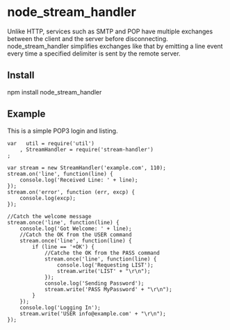 node_stream_handler
===================

Unlike HTTP, services such as SMTP and POP have multiple exchanges between the 
client and the server before disconnecting. node_stream_handler simplifies
exchanges like that by emitting a line event every time a specified delimiter 
is sent by the remote server.

Install
-------

npm install node_stream_handler

Example
-------

This is a simple POP3 login and listing.

    var   util = require('util')
        , StreamHandler = require('stream-handler')
    ;
     
    var stream = new StreamHandler('example.com', 110);
    stream.on('line', function(line) {
        console.log('Received Line: ' + line);
    });
    stream.on('error', function (err, excp) {
    	console.log(excp);
    });
    
    //Catch the welcome message
    stream.once('line', function(line) {
    	console.log('Got Welcome: ' + line);
    	//Catch the OK from the USER command
		stream.once('line', function(line) {
			if (line == '+OK') {
				//Catche the OK from the PASS command
				stream.once('line', function(line) {
					console.log('Requesting LIST');
					stream.write('LIST' + "\r\n");
				});
				console.log('Sending Password');
				stream.write('PASS MyPassword' + "\r\n");
			}
		});
		console.log('Logging In');
		stream.write('USER info@example.com' + "\r\n");
    });

